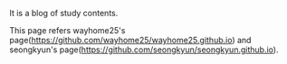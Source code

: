 It is a blog of study contents.

This page refers wayhome25's page(https://github.com/wayhome25/wayhome25.github.io) and seongkyun's page(https://github.com/seongkyun/seongkyun.github.io).

